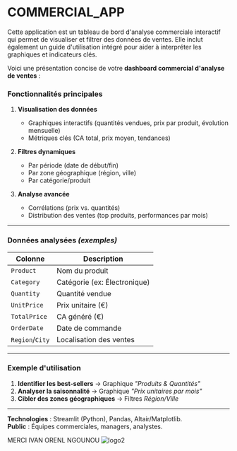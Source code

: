 # COMMERCIAL_APP
Cette application est un tableau de bord d'analyse commerciale interactif qui permet de visualiser et filtrer des données de ventes. Elle inclut également un guide d'utilisation intégré pour aider à interpréter les graphiques et indicateurs clés.



Voici une présentation concise de votre **dashboard commercial d'analyse de ventes** :

### **Fonctionnalités principales**  
1. **Visualisation des données**  
   - Graphiques interactifs (quantités vendues, prix par produit, évolution mensuelle)  
   - Métriques clés (CA total, prix moyen, tendances)  

2. **Filtres dynamiques**  
   - Par période (date de début/fin)  
   - Par zone géographique (région, ville)  
   - Par catégorie/produit  

3. **Analyse avancée**  
   - Corrélations (prix vs. quantités)  
   - Distribution des ventes (top produits, performances par mois)  

---

### **Données analysées** *(exemples)*  
| Colonne         | Description                     |  
|-----------------|---------------------------------|  
| `Product`       | Nom du produit                  |  
| `Category`      | Catégorie (ex: Électronique)    |  
| `Quantity`      | Quantité vendue                 |  
| `UnitPrice`     | Prix unitaire (€)               |  
| `TotalPrice`    | CA généré (€)                   |  
| `OrderDate`     | Date de commande                |  
| `Region`/`City` | Localisation des ventes         |  

---

### **Exemple d'utilisation**  
1. **Identifier les best-sellers** → Graphique *"Produits & Quantités"*  
2. **Analyser la saisonnalité** → Graphique *"Prix unitaires par mois"*  
3. **Cibler des zones géographiques** → Filtres *Région/Ville*  

---

**Technologies** : Streamlit (Python), Pandas, Altair/Matplotlib.  
**Public** : Équipes commerciales, managers, analystes.  

MERCI 
IVAN ORENL NGOUNOU ![logo2](https://github.com/user-attachments/assets/e24dc8da-2f5a-44c0-82df-ff59b869b814)

